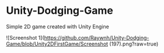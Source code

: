 # Unity-Dodging-Game
Simple 2D game created with Unity Engine

![Screenshot 1](https://github.com/Raywnh/Unity-Dodging-Game/blob/Unity2DFirstGame/Screenshot (197).png?raw=true)
